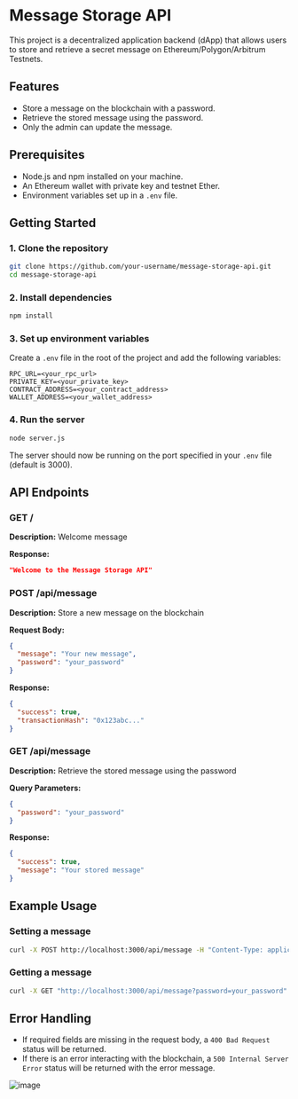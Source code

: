 # Message Storage API

This project is a decentralized application backend (dApp) that allows users to store and retrieve a secret message on Ethereum/Polygon/Arbitrum Testnets.

## Features

- Store a message on the blockchain with a password.
- Retrieve the stored message using the password.
- Only the admin can update the message.

## Prerequisites

- Node.js and npm installed on your machine.
- An Ethereum wallet with private key and testnet Ether.
- Environment variables set up in a `.env` file.

## Getting Started

### 1. Clone the repository

```bash
git clone https://github.com/your-username/message-storage-api.git
cd message-storage-api
```

### 2. Install dependencies

```bash
npm install
```

### 3. Set up environment variables

Create a `.env` file in the root of the project and add the following variables:

```env
RPC_URL=<your_rpc_url>
PRIVATE_KEY=<your_private_key>
CONTRACT_ADDRESS=<your_contract_address>
WALLET_ADDRESS=<your_wallet_address>
```

### 4. Run the server

```bash
node server.js
```

The server should now be running on the port specified in your `.env` file (default is 3000).

## API Endpoints

### GET /

**Description:** Welcome message

**Response:**
```json
"Welcome to the Message Storage API"
```

### POST /api/message

**Description:** Store a new message on the blockchain

**Request Body:**
```json
{
  "message": "Your new message",
  "password": "your_password"
}
```

**Response:**
```json
{
  "success": true,
  "transactionHash": "0x123abc..."
}
```

### GET /api/message

**Description:** Retrieve the stored message using the password

**Query Parameters:**
```json
{
  "password": "your_password"
}
```

**Response:**
```json
{
  "success": true,
  "message": "Your stored message"
}
```

## Example Usage

### Setting a message

```bash
curl -X POST http://localhost:3000/api/message -H "Content-Type: application/json" -d '{"message": "Your new message", "password": "your_password"}'
```

### Getting a message

```bash
curl -X GET "http://localhost:3000/api/message?password=your_password"
```

## Error Handling

- If required fields are missing in the request body, a `400 Bad Request` status will be returned.
- If there is an error interacting with the blockchain, a `500 Internal Server Error` status will be returned with the error message.



![image](https://github.com/user-attachments/assets/1f07d06c-61f8-4a79-9a06-87d428606e3d)
